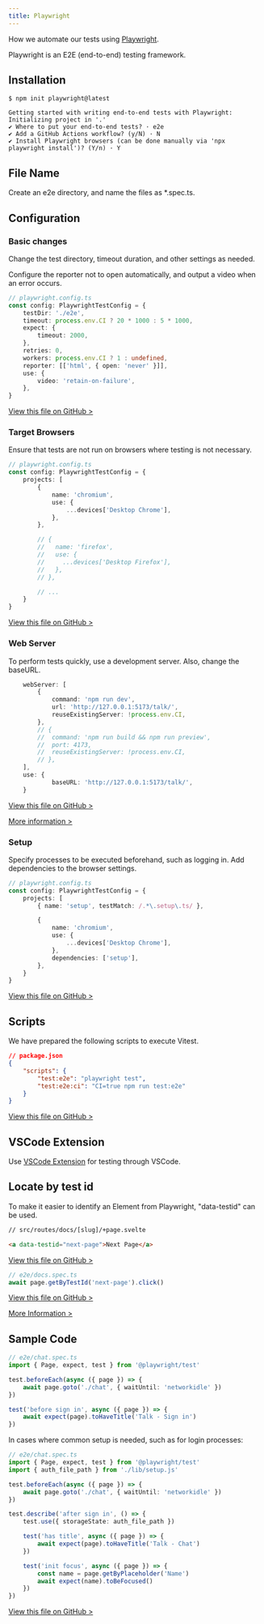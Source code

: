 ```yaml
---
title: Playwright
---
```


How we automate our tests using [Playwright](https://playwright.dev/).

Playwright is an E2E (end-to-end) testing framework.

## Installation

```console
$ npm init playwright@latest

Getting started with writing end-to-end tests with Playwright:
Initializing project in '.'
✔ Where to put your end-to-end tests? · e2e
✔ Add a GitHub Actions workflow? (y/N) · N
✔ Install Playwright browsers (can be done manually via 'npx playwright install')? (Y/n) · Y
```

## File Name

Create an e2e directory, and name the files as \*.spec.ts.

## Configuration

### Basic changes

Change the test directory, timeout duration, and other settings as needed.

Configure the reporter not to open automatically, and output a video when an error occurs.

```ts
// playwright.config.ts
const config: PlaywrightTestConfig = {
	testDir: './e2e',
	timeout: process.env.CI ? 20 * 1000 : 5 * 1000,
	expect: {
		timeout: 2000,
	},
	retries: 0,
	workers: process.env.CI ? 1 : undefined,
	reporter: [['html', { open: 'never' }]],
	use: {
		video: 'retain-on-failure',
	},
}
```

[View this file on GitHub >](https://github.com/sinProject-Inc/talk/blob/main/playwright.config.ts)

### Target Browsers

Ensure that tests are not run on browsers where testing is not necessary.

```ts
// playwright.config.ts
const config: PlaywrightTestConfig = {
	projects: [
		{
			name: 'chromium',
			use: {
				...devices['Desktop Chrome'],
			},
		},

		// {
		//   name: 'firefox',
		//   use: {
		//     ...devices['Desktop Firefox'],
		//   },
		// },

		// ...
	}
}
```

[View this file on GitHub >](https://github.com/sinProject-Inc/talk/blob/main/playwright.config.ts)

### Web Server

To perform tests quickly, use a development server. Also, change the baseURL.

```ts
	webServer: [
		{
			command: 'npm run dev',
			url: 'http://127.0.0.1:5173/talk/',
			reuseExistingServer: !process.env.CI,
		},
		// {
		// 	command: 'npm run build && npm run preview',
		// 	port: 4173,
		// 	reuseExistingServer: !process.env.CI,
		// },
	],
	use: {
			baseURL: 'http://127.0.0.1:5173/talk/',
	}
```

[View this file on GitHub >](https://github.com/sinProject-Inc/talk/blob/main/playwright.config.ts)

[More information >](https://playwright.dev/docs/test-webserver#adding-a-baseurl)

### Setup

Specify processes to be executed beforehand, such as logging in. Add dependencies to the browser settings.

```ts
// playwright.config.ts
const config: PlaywrightTestConfig = {
	projects: [
		{ name: 'setup', testMatch: /.*\.setup\.ts/ },

		{
			name: 'chromium',
			use: {
				...devices['Desktop Chrome'],
			},
			dependencies: ['setup'],
		},
	}
}
```

[View this file on GitHub >](https://github.com/sinProject-Inc/talk/blob/main/playwright.config.ts)

## Scripts

We have prepared the following scripts to execute Vitest.

```json
// package.json
{
	"scripts": {
		"test:e2e": "playwright test",
		"test:e2e:ci": "CI=true npm run test:e2e"
	}
}
```

[View this file on GitHub >](https://github.com/sinProject-Inc/talk/blob/main/package.json)

## VSCode Extension

Use [VSCode Extension](./vscode-extensions#testing) for testing through VSCode.

## Locate by test id

To make it easier to identify an Element from Playwright, "data-testid" can be used.

```html
// src/routes/docs/[slug]/+page.svelte

<a data-testid="next-page">Next Page</a>
```

[View this file on GitHub >](https://github.com/sinProject-Inc/talk/blob/main/src/routes/docs/[slug]/+page.svelte)

```ts
// e2e/docs.spec.ts
await page.getByTestId('next-page').click()
```

[View this file on GitHub >](https://github.com/sinProject-Inc/talk/blob/main/e2e/docs.spec.ts)

[More Information >](https://playwright.dev/docs/locators#locate-by-test-id)

## Sample Code

```ts
// e2e/chat.spec.ts
import { Page, expect, test } from '@playwright/test'

test.beforeEach(async ({ page }) => {
	await page.goto('./chat', { waitUntil: 'networkidle' })
})

test('before sign in', async ({ page }) => {
	await expect(page).toHaveTitle('Talk - Sign in')
})
```

In cases where common setup is needed, such as for login processes:

```ts
// e2e/chat.spec.ts
import { Page, expect, test } from '@playwright/test'
import { auth_file_path } from './lib/setup.js'

test.beforeEach(async ({ page }) => {
	await page.goto('./chat', { waitUntil: 'networkidle' })
})

test.describe('after sign in', () => {
	test.use({ storageState: auth_file_path })

	test('has title', async ({ page }) => {
		await expect(page).toHaveTitle('Talk - Chat')
	})

	test('init focus', async ({ page }) => {
		const name = page.getByPlaceholder('Name')
		await expect(name).toBeFocused()
	})
})
```

[View this file on GitHub >](https://github.com/sinProject-Inc/talk/blob/main/e2e/chat.spec.ts)
